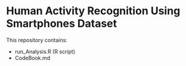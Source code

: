 # Human Activity Recognition Using Smartphones Dataset


This repository contains:
 - run_Analysis.R (R script)
 - CodeBook.md

